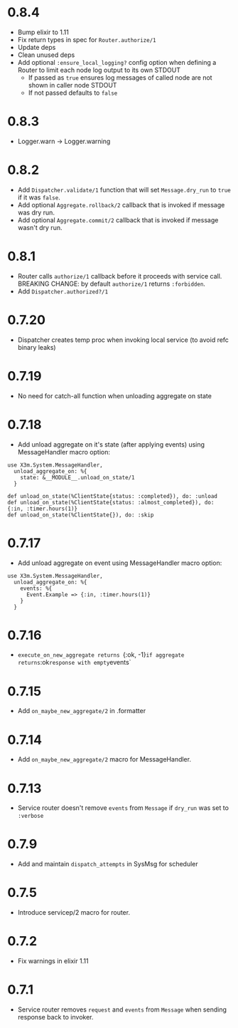 # 0.8.4

- Bump elixir to 1.11
- Fix return types in spec for `Router.authorize/1`
- Update deps
- Clean unused deps
- Add optional `:ensure_local_logging?` config option when defining a Router to
  limit each node log output to its own STDOUT
  - If passed as `true` ensures log messages of called node are not shown in
    caller node STDOUT
  - If not passed defaults to `false`

# 0.8.3

- Logger.warn -> Logger.warning

# 0.8.2

- Add `Dispatcher.validate/1` function that will set `Message.dry_run` to `true` if it was `false`.
- Add optional `Aggregate.rollback/2` callback that is invoked if message was dry run.
- Add optional `Aggregate.commit/2` callback that is invoked if message wasn't dry run.

# 0.8.1

- Router calls `authorize/1` callback before it proceeds with service call.
  BREAKING CHANGE: by default `authorize/1` returns `:forbidden`.
- Add `Dispatcher.authorized?/1`

# 0.7.20

- Dispatcher creates temp proc when invoking local service (to avoid refc binary leaks)

# 0.7.19

- No need for catch-all function when unloading aggregate on state

# 0.7.18

- Add unload aggregate on it's state (after applying events) using MessageHandler macro option:

```
use X3m.System.MessageHandler,
  unload_aggregate_on: %{
    state: &__MODULE__.unload_on_state/1
  }

def unload_on_state(%ClientState{status: :completed}), do: :unload
def unload_on_state(%ClientState{status: :almost_completed}), do: {:in, :timer.hours(1)}
def unload_on_state(%ClientState{}), do: :skip
```

# 0.7.17

- Add unload aggregate on event using MessageHandler macro option:

```
use X3m.System.MessageHandler,
  unload_aggregate_on: %{
    events: %{
      Event.Example => {:in, :timer.hours(1)}
    }
  }
```

# 0.7.16

- `execute_on_new_aggregate returns `{:ok, -1}`if aggregate returns`:ok`response
with empty`events`

# 0.7.15

- Add `on_maybe_new_aggregate/2` in .formatter

# 0.7.14

- Add `on_maybe_new_aggregate/2` macro for MessageHandler.

# 0.7.13

- Service router doesn't remove `events` from `Message` if `dry_run` was set to `:verbose`

# 0.7.9

- Add and maintain `dispatch_attempts` in SysMsg for scheduler

# 0.7.5

- Introduce servicep/2 macro for router.

# 0.7.2

- Fix warnings in elixir 1.11

# 0.7.1

- Service router removes `request` and `events` from `Message` when sending response back to invoker.
